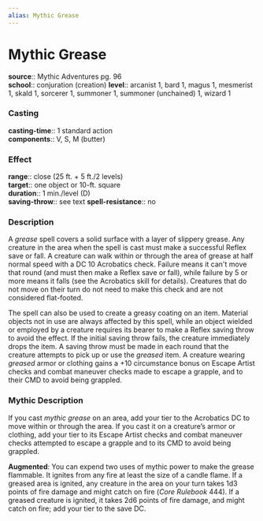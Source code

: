 ```yaml
---
alias: Mythic Grease
---
```


# Mythic Grease

**source**:: Mythic Adventures pg. 96  
**school**:: conjuration (creation)
**level**:: arcanist 1, bard 1, magus 1, mesmerist 1, skald 1, sorcerer 1, summoner 1, summoner (unchained) 1, wizard 1

### Casting 

**casting-time**:: 1 standard action  
**components**:: V, S, M (butter)

### Effect 

**range**:: close (25 ft. + 5 ft./2 levels)  
**target**:: one object or 10-ft. square  
**duration**:: 1 min./level (D)  
**saving-throw**:: see text
**spell-resistance**:: no

### Description 

A *grease* spell covers a solid surface with a layer of slippery grease. Any creature in the area when the spell is cast must make a successful Reflex save or fall. A creature can walk within or through the area of grease at half normal speed with a DC 10 Acrobatics check. Failure means it can't move that round (and must then make a Reflex save or fall), while failure by 5 or more means it falls (see the Acrobatics skill for details). Creatures that do not move on their turn do not need to make this check and are not considered flat-footed.  
  
The spell can also be used to create a greasy coating on an item. Material objects not in use are always affected by this spell, while an object wielded or employed by a creature requires its bearer to make a Reflex saving throw to avoid the effect. If the initial saving throw fails, the creature immediately drops the item. A saving throw must be made in each round that the creature attempts to pick up or use the *greased* item. A creature wearing *greased* armor or clothing gains a +10 circumstance bonus on Escape Artist checks and combat maneuver checks made to escape a grapple, and to their CMD to avoid being grappled.

### Mythic Description

If you cast *mythic grease* on an area, add your tier to the Acrobatics DC to move within or through the area. If you cast it on a creature’s armor or clothing, add your tier to its Escape Artist checks and combat maneuver checks attempted to escape a grapple and to its CMD to avoid being grappled.  
  
**Augmented**: You can expend two uses of mythic power to make the grease flammable. It ignites from any fire at least the size of a candle flame. If a greased area is ignited, any creature in the area on your turn takes 1d3 points of fire damage and might catch on fire (*Core Rulebook* 444). If a greased creature is ignited, it takes 2d6 points of fire damage, and might catch on fire; add your tier to the save DC.
